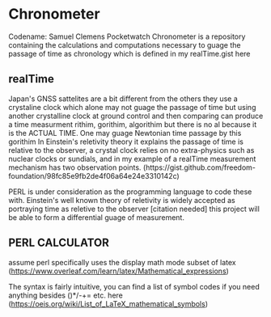 # Chronometer
Codename: Samuel Clemens Pocketwatch 
Chronometer is a repository containing the calculations and computations necessary to guage the passage of time as chronology which is defined in my realTime.gist here 

<h2>realTime</h2>
Japan's GNSS sattelites are a bit different from the others they use a crystaline clock which alone may not guage the passage of time but using another crystalline clock at ground control and then comparing can produce a time measurment rithim, gorithim, algorithim but there is no al because it is the ACTUAL TIME. One may guage Newtonian time passage by this gorithim In Einstein's reletivity theory it explains the passage of time is relative to the observer, a crystal clock relies on no extra-physics such as nuclear clocks or sundials,  and in my example of a realTime measurement mechanism has two observation points. (https://gist.github.com/freedom-foundation/98fc85e9fb2de4f06a64e24e3310142c)

PERL is under consideration as the programming language to code these with.
Einstein's well known theory of reletivity is widely accepted as portraying time as reletive to the observer [citation needed] this project will be able to form a differential guage of measurement.

<h2>PERL CALCULATOR</h2>

assume perl specifically uses the display math mode subset of latex (https://www.overleaf.com/learn/latex/Mathematical_expressions)

 The syntax is fairly intuitive, you can find a list of symbol codes if you need anything besides ()*/-+= etc. here (https://oeis.org/wiki/List_of_LaTeX_mathematical_symbols)
